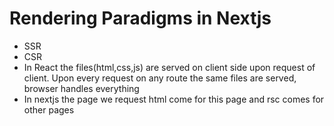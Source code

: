 # Rendering Paradigms in Nextjs
- SSR
- CSR
- In React the files(html,css,js) are served on client side upon request of client. Upon every request on any route the same files are served, browser handles everything
- In nextjs the page we request  html come for this page and rsc comes for other pages
